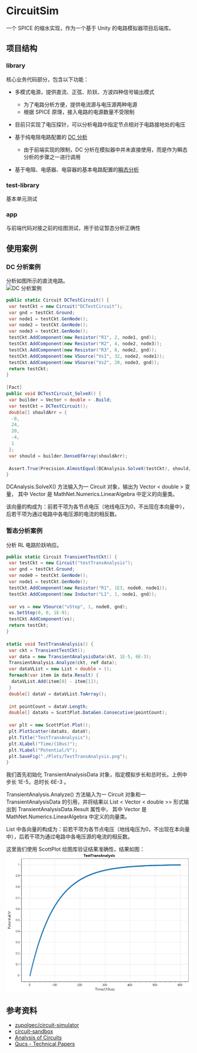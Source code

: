 # CircuitSim

一个 SPICE 的缩水实现，作为一个基于 Unity 的电路模拟器项目后端库。

## 项目结构

### library

核心业务代码部分，包含以下功能：

- 多模式电源，提供直流、正弦、阶跃、方波四种信号输出模式
  - 为了电路分析方便，提供电流源与电压源两种电源
  - 根据 SPICE 原理，接入电路的电源数量不受限制

- 目前只实现了电压探针，可以分析电路中指定节点相对于电路接地处的电压

- 基于纯电阻电路配置的 [DC 分析](https://github.com/rami3l/CircuitSim/blob/master/library/DCAnalysis.cs)
  - 由于前端实现的限制，DC 分析在模拟器中并未直接使用，而是作为瞬态分析的步骤之一进行调用

- 基于电阻、电感器、电容器的基本电路配置的[瞬态分析](https://github.com/rami3l/CircuitSim/blob/master/library/TransientAnalysis.cs)

### test-library

基本单元测试

### app

与前端代码对接之前的绘图测试，用于验证暂态分析正确性

## 使用案例

### DC 分析案例

  分析如图所示的直流电路。  
  ![DC 分析案例](https://lpsa.swarthmore.edu/Systems/Electrical/mna/images/MNA2.ex1.gif)
  
```csharp
public static Circuit DCTestCircuit() {
 var testCkt = new Circuit("DCTestCircuit");
 var gnd = testCkt.Ground;
 var node1 = testCkt.GenNode();
 var node2 = testCkt.GenNode();
 var node3 = testCkt.GenNode();
 testCkt.AddComponent(new Resistor("R1", 2, node1, gnd));
 testCkt.AddComponent(new Resistor("R2", 4, node2, node3));
 testCkt.AddComponent(new Resistor("R3", 8, node2, gnd));
 testCkt.AddComponent(new VSource("Vs1", 32, node2, node1));
 testCkt.AddComponent(new VSource("Vs2", 20, node3, gnd));
 return testCkt;
}

[Fact]
public void DCTestCircuit_SolveX() {
 var builder = Vector < double > .Build;
 var testCkt = DCTestCircuit();
 double[] shouldArr = {
  -8,
  24,
  20,
  -4,
  1
 };
 var should = builder.DenseOfArray(shouldArr);

 Assert.True(Precision.AlmostEqual(DCAnalysis.SolveX(testCkt), should, 8));
}

```

  DCAnalysis.SolveX() 方法输入为一 Circuit 对象，输出为 Vector < double > 变量，
  其中 Vector 是 MathNet.Numerics.LinearAlgebra 中定义的向量类。  
  
  该向量的构成为：前若干项为各节点电压（地线电压为0，不出现在本向量中），后若干项为通过电路中各电压源的电流的相反数。

### 暂态分析案例

  分析 RL 电路阶跃响应。
  
```csharp
public static Circuit TransientTestCkt() {
 var testCkt = new Circuit("testTransAnalysis");
 var gnd = testCkt.Ground;
 var node0 = testCkt.GenNode();
 var node1 = testCkt.GenNode();
 testCkt.AddComponent(new Resistor("R1", 1E3, node0, node1));
 testCkt.AddComponent(new Inductor("L1", 1, node1, gnd));

 var vs = new VSource("vStep", 1, node0, gnd);
 vs.SetStep(0, 0, 1E-9);
 testCkt.AddComponent(vs);
 return testCkt;
}

static void TestTransAnalysis() {
 var ckt = TransientTestCkt();
 var data = new TransientAnalysisData(ckt, 1E-5, 6E-3);
 TransientAnalysis.Analyze(ckt, ref data);
 var dataVList = new List < double > ();
 foreach(var item in data.Result) {
  dataVList.Add(item[0] - item[1]);
 }
 double[] dataV = dataVList.ToArray();

 int pointCount = dataV.Length;
 double[] dataXs = ScottPlot.DataGen.Consecutive(pointCount);

 var plt = new ScottPlot.Plot();
 plt.PlotScatter(dataXs, dataV);
 plt.Title("TestTransAnalysis");
 plt.XLabel("Time/(10us)");
 plt.YLabel("Potential/V");
 plt.SaveFig("./Plots/TestTransAnalysis.png");
}
```

  我们首先初始化 TransientAnalysisData 对象，指定模拟步长和总时长。上例中步长 1E-5，总时长 6E-3 。  
  
  TransientAnalysis.Analyze() 方法输入为一 Circuit 对象和一 TransientAnalysisData 的引用，并将结果以 List < Vector < double >> 形式输出到 TransientAnalysisData.Result 属性中，
  其中 Vector 是 MathNet.Numerics.LinearAlgebra 中定义的向量类。  
  
  List 中各向量的构成为：前若干项为各节点电压（地线电压为0，不出现在本向量中），后若干项为通过电路中各电压源的电流的相反数。  
  
  这里我们使用 ScottPlot 绘图库验证结果准确性，结果如图：  
  ![暂态分析案例](https://github.com/rami3l/CircuitSim/blob/master/Plots/TestTransAnalysis.png)

## 参考资料

- [zupolgec/circuit-simulator](https://github.com/zupolgec/circuit-simulator)
- [circuit-sandbox](https://github.com/willymcallister/circuit-sandbox)
- [Analysis of Circuits](https://lpsa.swarthmore.edu/Systems/Electrical/mna/MNA1.html)
- [Qucs - Technical Papers](http://qucs.sourceforge.net/tech/)
